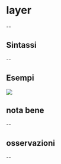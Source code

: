# layer

--

## Sintassi

--

## Esempi

![](/img/variabili/layer/layer1.png)

## nota bene

--

## osservazioni

--